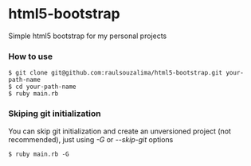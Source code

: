 html5-bootstrap
===============

Simple html5 bootstrap for my personal projects

### How to use
```
$ git clone git@github.com:raulsouzalima/html5-bootstrap.git your-path-name
$ cd your-path-name
$ ruby main.rb
```

### Skiping git initialization
You can skip git initialization and create an unversioned project (not recommended), just using *-G* or *--skip-git* options
```
$ ruby main.rb -G
```
